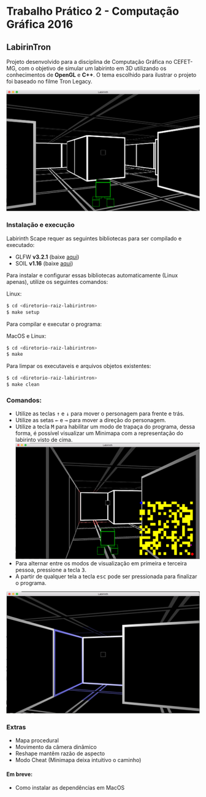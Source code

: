 # Trabalho Prático 2 - Computação Gráfica 2016

## LabirinTron
Projeto desenvolvido para a disciplina de Computação Gráfica no CEFET-MG, com o objetivo de simular um labirinto em 3D utilizando os conhecimentos de **OpenGL** e **C++**. O tema escolhido para ilustrar o projeto foi baseado no filme Tron Legacy.

![alt Demo](https://raw.githubusercontent.com/caiubi/LabirinTron/master/Print1.png)

### Instalação e execução

Labirinth Scape requer as seguintes bibliotecas para ser compilado e executado:
* GLFW **v3.2.1** (baixe [aqui](http://www.glfw.org/download.html))
* SOIL **v1.16** (baixe [aqui](http://www.lonesock.net/soil.html))

Para instalar e configurar essas bibliotecas automaticamente (Linux apenas), utilize os seguintes comandos:

Linux:
```sh
$ cd <diretorio-raiz-labirintron>
$ make setup
```

Para compilar e executar o programa:

MacOS e Linux:
```sh
$ cd <diretorio-raiz-labirintron>
$ make
```

Para limpar os executaveis e arquivos objetos existentes:
```sh
$ cd <diretorio-raiz-labirintron>
$ make clean
```

### Comandos:
* Utilize as teclas <kbd>&uarr;</kbd> e <kbd>&darr;</kbd> para mover o personagem para frente e trás.
* Utilize as setas <kbd>&larr;</kbd> e <kbd>&rarr;</kbd> para mover a direção do personagem.
* Utilize a tecla <kbd>M</kbd> para habilitar um modo de trapaça do programa, dessa forma, é possível visualizar um Minimapa com a representação do labirinto visto de cima.
![alt Demo](https://raw.githubusercontent.com/caiubi/LabirinTron/master/Print2.png)
* Para alternar entre os modos de visualização em primeira e terceira pessoa, pressione a tecla <kbd>3</kbd>.
* A partir de qualquer tela a tecla <kbd>esc</kbd> pode ser pressionada para finalizar o programa.

![alt Demo](https://raw.githubusercontent.com/caiubi/LabirinTron/master/Print3.png)

### Extras
* Mapa procedural
* Movimento da câmera dinâmico
* Reshape mantêm razão de aspecto
* Modo Cheat (Minimapa deixa intuitivo o caminho)

#### Em breve:
* Como instalar as dependências em MacOS
